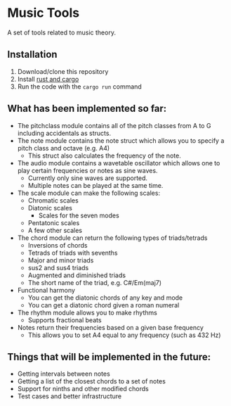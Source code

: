 # Music Tools

A set of tools related to music theory.

## Installation

1. Download/clone this repository
2. Install [rust and cargo](https://doc.rust-lang.org/book/ch01-01-installation.html)
3. Run the code with the `cargo run` command

## What has been implemented so far:

- The pitchclass module contains all of the pitch classes from A to G including accidentals as structs.
- The note module contains the note struct which allows you to specify a pitch class and octave (e.g. A4)
  - This struct also calculates the frequency of the note.
- The audio module contains a wavetable oscillator which allows one to play certain frequencies or notes as sine waves.
  - Currently only sine waves are supported.
  - Multiple notes can be played at the same time.
- The scale module can make the following scales:
  - Chromatic scales
  - Diatonic scales
    - Scales for the seven modes
  - Pentatonic scales
  - A few other scales
- The chord module can return the following types of triads/tetrads
  - Inversions of chords
  - Tetrads of triads with sevenths
  - Major and minor triads
  - sus2 and sus4 triads
  - Augmented and diminished triads
  - The short name of the triad, e.g. C#/Em(maj7)
- Functional harmony
  - You can get the diatonic chords of any key and mode
  - You can get a diatonic chord given a roman numeral
- The rhythm module allows you to make rhythms
  - Supports fractional beats
- Notes return their frequencies based on a given base frequency
  - This allows you to set A4 equal to any frequency (such as 432 Hz)

## Things that will be implemented in the future:

- Getting intervals between notes
- Getting a list of the closest chords to a set of notes
- Support for ninths and other modified chords
- Test cases and better infrastructure